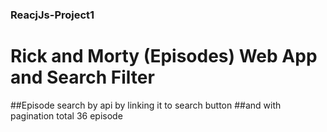 ### ReacjJs-Project1
# Rick and Morty (Episodes) Web App and Search Filter 
##Episode search by api by linking it to search button 
##and with pagination total 36 episode
